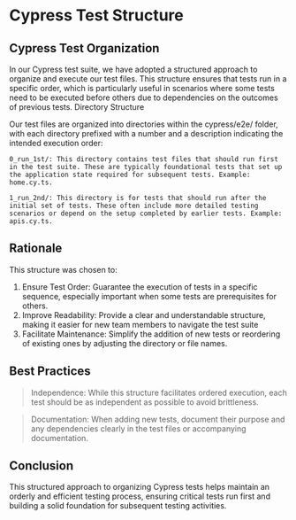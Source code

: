 # Cypress Test Structure

## Cypress Test Organization

In our Cypress test suite, we have adopted a structured approach to organize and execute our test files. This structure ensures that tests run in a specific order, which is particularly useful in scenarios where some tests need to be executed before others due to dependencies on the outcomes of previous tests.
Directory Structure

Our test files are organized into directories within the cypress/e2e/ folder, with each directory prefixed with a number and a description indicating the intended execution order:

    0_run_1st/: This directory contains test files that should run first in the test suite. These are typically foundational tests that set up the application state required for subsequent tests. Example: home.cy.ts.

    1_run_2nd/: This directory is for tests that should run after the initial set of tests. These often include more detailed testing scenarios or depend on the setup completed by earlier tests. Example: apis.cy.ts.

## Rationale

This structure was chosen to:

1. Ensure Test Order: Guarantee the execution of tests in a specific sequence, especially important when some tests are prerequisites for others.
2. Improve Readability: Provide a clear and understandable structure, making it easier for new team members to navigate the test suite
3. Facilitate Maintenance: Simplify the addition of new tests or reordering of existing ones by adjusting the directory or file names.

## Best Practices

> Independence: While this structure facilitates ordered execution, each test should be as independent as possible to avoid brittleness.

> Documentation: When adding new tests, document their purpose and any dependencies clearly in the test files or accompanying documentation.

## Conclusion

This structured approach to organizing Cypress tests helps maintain an orderly and efficient testing process, ensuring critical tests run first and building a solid foundation for subsequent testing activities.